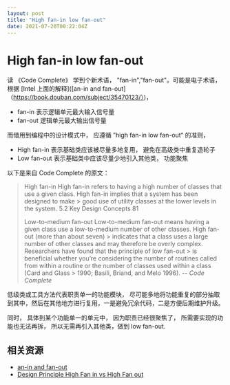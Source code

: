 ```yaml
---
layout: post
title: "High fan-in low fan-out"
date: 2021-07-20T00:22:04Z
---
```

# High fan-in low fan-out

读 《Code Complete》 学到个新术语， "fan-in","fan-out"。可能是电子术语， 根据 [Intel 上面的解释]([an-in and fan-out]（https://book.douban.com/subject/35470123/）)，

- fan-in 表示逻辑单元最大输入信号量
- fan-out 逻辑单元最大输出信号量

而借用到编程中的设计模式中， 应遵循 ”high fan-in low fan-out“ 的准则， 

- High fan-in 表示基础类应该被尽量多地复用， 避免在高级类中重复造轮子
- Low fan-out 表示基础类中应该尽量少地引入其他类， 功能聚焦

以下是来自 Code Complete 的原文：

> High fan-in High fan-in refers to having a high number of classes that use a given class. High fan-in implies that a system has been designed to make > good use of utility classes at the lower levels in the system. 5.2 Key Design Concepts 81
> 
> Low-to-medium fan-out Low-to-medium fan-out means having a given class use a low-to-medium number of other classes. High fan-out (more than about seven) > indicates that a class uses a large number of other classes and may therefore be overly complex. Researchers have found that the principle of low fan-out > is beneficial whether you’re considering the number of routines called from within a routine or the number of classes used within a class (Card and Glass > 1990; Basili, Briand, and Melo 1996). 
> -- _Code Complete_


低级类或工具方法代表职责单一的功能模块， 尽可能多地将功能重复的部分抽取到其中，然后在其他地方进行复用，一是避免冗余代码，二是方便后期维护升级。

同时， 具体到某个功能单一的单元中， 因为职责已经很聚焦了， 所需要实现的功能也无法再拆， 所以无需再引入其他类，做到 low fan-out.



## 相关资源

- [an-in and fan-out](https://book.douban.com/subject/35470123/)
- [Design Principle High Fan in vs High Fan out](https://stackoverflow.com/questions/4092228/design-principle-high-fan-in-vs-high-fan-out)
